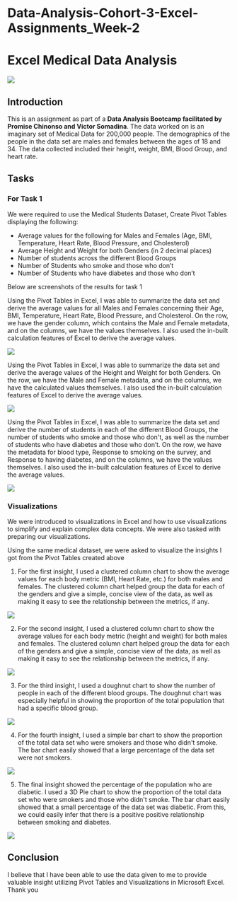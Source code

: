 # Data-Analysis-Cohort-3-Excel-Assignments_Week-2

# Excel Medical Data Analysis

![](Intro_Image_Medical_Data.jpg)

## Introduction
This is an assignment as part of a **Data Analysis Bootcamp facilitated by Promise Chinonso and Victor Somadina**. The data worked on is an imaginary set of Medical Data for 200,000 people. The demographics of the people in the data set are males and females between the ages of 18 and 34. The data collected included their height, weight, BMI, Blood Group, and heart rate.

## Tasks
### For Task 1
We were required to use the Medical Students Dataset, Create Pivot Tables displaying the following:
* Average values for the following for Males and Females (Age, BMI, Temperature, Heart Rate, Blood Pressure, and Cholesterol)
* Average Height and Weight for both Genders (in 2 decimal places)
* Number of students across the different Blood Groups
* Number of Students who smoke and those who don’t
* Number of Students who have diabetes and those who don’t

Below are screenshots of the results for task 1

Using the Pivot Tables in Excel, I was able to summarize the data set and derive the average values for all Males and Females concerning their Age, BMI, Temperature, Heart Rate, Blood Pressure, and Cholesterol. On the row, we have the gender column, which contains the Male and Female metadata, and on the columns, we have the values themselves. I also used the in-built calculation features of Excel to derive the average values.

![](Week_2_Task_1_A.png)

Using the Pivot Tables in Excel, I was able to summarize the data set and derive the average values of the Height and Weight for both Genders. On the row, we have the Male and Female metadata, and on the columns, we have the calculated values themselves. I also used the in-built calculation features of Excel to derive the average values.

![](Week_2_Task_1_B.png)

Using the Pivot Tables in Excel, I was able to summarize the data set and derive the number of students in each of the different Blood Groups, the number of students who smoke and those who don't, as well as the number of students who have diabetes and those who don’t. On the row, we have the metadata for blood type, Response to smoking on the survey, and Response to having diabetes, and on the columns, we have the values themselves. I also used the in-built calculation features of Excel to derive the average values.

![](Week_2_Task_1_CDE.png)


### Visualizations
We were introduced to visualizations in Excel and how to use visualizations to simplify and explain complex data concepts. We were also tasked with preparing our visualizations.

Using the same medical dataset, we were asked to visualize the insights I got from the Pivot Tables created above

1. For the first insight, I used a clustered column chart to show the average values for each body metric (BMI, Heart Rate, etc.) for both males and females. The clustered column chart helped group the data for each of the genders and give a simple, concise view of the data, as well as making it easy to see the relationship between the metrics, if any.

![](Week_2_Task_1_Viz_A.png)

2. For the second insight, I used a clustered column chart to show the average values for each body metric (height and weight) for both males and females. The clustered column chart helped group the data for each of the genders and give a simple, concise view of the data, as well as making it easy to see the relationship between the metrics, if any.

![](Week_2_Task_1_Viz_B.png)

3. For the third insight, I used a doughnut chart to show the number of people in each of the different blood groups. The doughnut chart was especially helpful in showing the proportion of the total population that had a specific blood group.

![](Week_2_Task_1_Viz_C.png)

4. For the fourth insight, I used a simple bar chart to show the proportion of the total data set who were smokers and those who didn't smoke. The bar chart easily showed that a large percentage of the data set were not smokers.

![](Week_2_Task_1_Viz_D.png)

5. The final insight showed the percentage of the population who are diabetic. I used a 3D Pie chart to show the proportion of the total data set who were smokers and those who didn't smoke. The bar chart easily showed that a small percentage of the data set was diabetic. From this, we could easily infer that there is a positive positive relationship between smoking and diabetes.

![](Week_2_Task_1_Viz_E.png)

## Conclusion
I believe that I have been able to use the data given to me to provide valuable insight utilizing Pivot Tables and Visualizations in Microsoft Excel. Thank you




